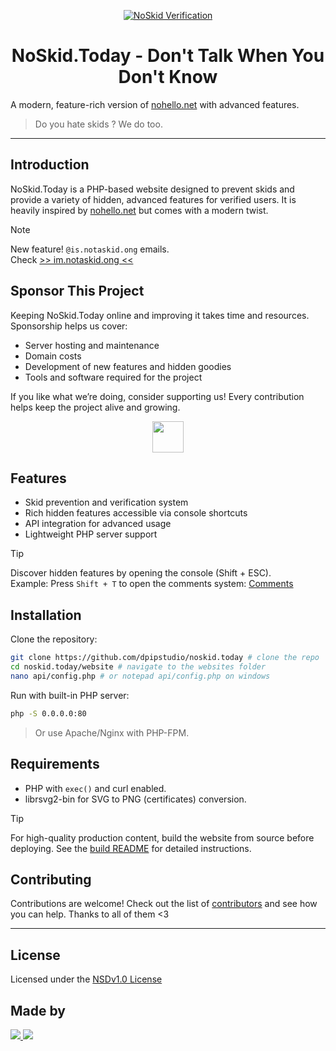 <div align="center">

[![NoSkid Verification](https://noskid.today/badge/100x30/?repo=douxxtech/)](https://noskid.today)

# NoSkid.Today - Don't Talk When You Don't Know
</div>

A modern, feature-rich version of [nohello.net](https://nohello.net) with advanced features.
> Do you hate skids ? We do too.

---

## Introduction
NoSkid.Today is a PHP-based website designed to prevent skids and provide a variety of hidden, advanced features for verified users. It is heavily inspired by [nohello.net](https://nohello.net) but comes with a modern twist.

> [!NOTE]
> New feature!  `@is.notaskid.ong` emails.  
> Check [>> im.notaskid.ong <<](https://im.notaskid.ong)

## Sponsor This Project
Keeping NoSkid.Today online and improving it takes time and resources. Sponsorship helps us cover:  
- Server hosting and maintenance  
- Domain costs  
- Development of new features and hidden goodies  
- Tools and software required for the project  

If you like what we’re doing, consider supporting us! Every contribution helps keep the project alive and growing.  
<div align="center">
<a href="https://github.com/sponsors/douxxtech"><img src="https://img.shields.io/badge/⭐-Sponsor-yellow?style=for-the-badge" height=50 /></a></div>




## Features
- Skid prevention and verification system
- Rich hidden features accessible via console shortcuts
- API integration for advanced usage
- Lightweight PHP server support

> [!TIP]
> Discover hidden features by opening the console (Shift + ESC).  
> Example: Press `Shift + T` to open the comments system: [Comments](https://noskid.today/#spawnCommentSystem)

## Installation

Clone the repository:

```bash
git clone https://github.com/dpipstudio/noskid.today # clone the repo
cd noskid.today/website # navigate to the websites folder
nano api/config.php # or notepad api/config.php on windows
```
Run with built-in PHP server:
```bash
php -S 0.0.0.0:80
```
> Or use Apache/Nginx with PHP-FPM.

## Requirements
- PHP with `exec()` and curl enabled.
- librsvg2-bin for SVG to PNG (certificates) conversion. 

> [!TIP]
> For high-quality production content, build the website from source before deploying. See the [build README](/build/readme.md) for detailed instructions.

## Contributing
Contributions are welcome! Check out the list of [contributors](https://github.com/dpipstudio/noskid.today/graphs/contributors) and see how you can help. Thanks to all of them <3

---

## License
Licensed under the [NSDv1.0 License](LICENSE)

## Made by
<a align="center" href="https://github.com/douxxtech" target="_blank">
<img src="https://madeby.douxx.tech"></img>
</a>

<a align="center" href="https://github.com/dpipstudio" target="_blank">
<img src="https://madeby.dpip.lol"></img>
</a>
